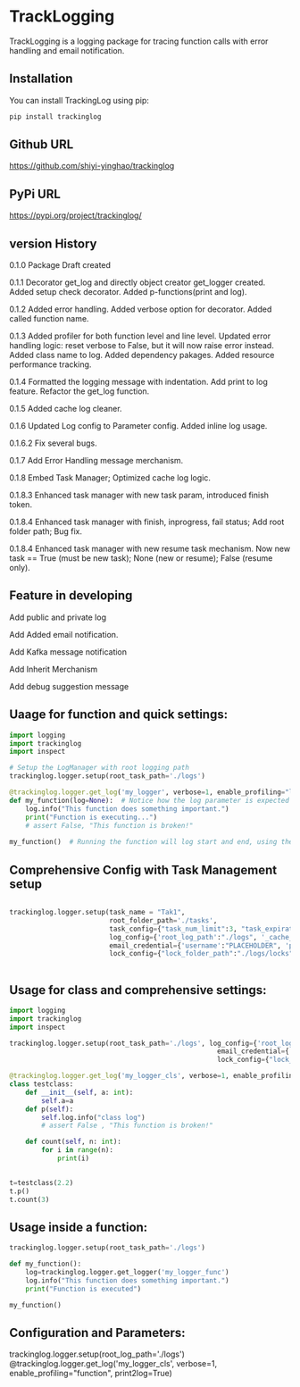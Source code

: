 # TrackLogging

TrackLogging is a logging package for tracing function calls with error handling and email notification.

## Installation

You can install TrackingLog using pip:

```bash
pip install trackinglog

```

## Github URL
https://github.com/shiyi-yinghao/trackinglog

## PyPi URL
https://pypi.org/project/trackinglog/

## version History

0.1.0 Package Draft created

0.1.1 Decorator get_log and directly object creator get_logger created. Added setup check decorator. Added p-functions(print and log).

0.1.2 Added error handling. Added verbose option for decorator. Added called function name.

0.1.3 Added profiler for both function level and line level. Updated error handling logic: reset verbose to False, but it will now raise error instead. Added class name to log. Added dependency pakages. Added resource performance tracking.

0.1.4 Formatted the logging message with indentation. Add print to log feature. Refactor the get_log function.

0.1.5 Added cache log cleaner.

0.1.6 Updated Log config to Parameter config. Added inline log usage.

0.1.6.2 Fix several bugs.

0.1.7 Add Error Handling message merchanism.

0.1.8 Embed Task Manager; Optimized cache log logic.

0.1.8.3 Enhanced task manager with new task param, introduced finish token.

0.1.8.4 Enhanced task manager with finish, inprogress, fail status; Add root folder path; Bug fix.

0.1.8.4 Enhanced task manager with new resume task mechanism. Now new task == True (must be new task); None (new or resume); False (resume only).

## Feature in developing

Add public and private log

Add Added email notification. 

Add Kafka message notification

Add Inherit Merchanism

Add debug suggestion message


## Uaage for function and quick settings:

```python
import logging
import trackinglog
import inspect

# Setup the LogManager with root logging path
trackinglog.logger.setup(root_task_path='./logs')

@trackinglog.logger.get_log('my_logger', verbose=1, enable_profiling="line")
def my_function(log=None):  # Notice how the log parameter is expected
    log.info("This function does something important.")
    print("Function is executing...")
    # assert False, "This function is broken!"
    
my_function()  # Running the function will log start and end, using the specific logger

```

## Comprehensive Config with Task Management setup
```python

trackinglog.logger.setup(task_name = "Tak1",
                         root_folder_path='./tasks', 
                         task_config={"task_num_limit":3, "task_expiration_date":3},
                         log_config={'root_log_path':"./logs", '_cache_log_path':"./logs/cache", 'cache_log_num_limit':10, '_cache_log_day_limit':7},
                         email_credential={'username':"PLACEHOLDER", 'password':"PLACEHOLDER",  'root_emails_folder':"./logs/emails"},
                         lock_config={"lock_folder_path":"./logs/locks"})
                         
```

## Usage for class and comprehensive settings:
```python
import logging
import trackinglog
import inspect

trackinglog.logger.setup(root_task_path='./logs', log_config={'root_log_path':"./logs", '_cache_log_path':"./logs/cache", 'cache_log_num_limit':10, '_cache_log_day_limit':7},
                                                    email_credential={'username':"PLACEHOLDER", 'password':"PLACEHOLDER",  'root_emails_folder':"./logs/emails"},
                                                    lock_config={"lock_folder_path":"./logs/locks"})

@trackinglog.logger.get_log('my_logger_cls', verbose=1, enable_profiling="line", print2log=True)
class testclass:
    def __init__(self, a: int):
        self.a=a
    def p(self):
        self.log.info("class log")
        # assert False , "This function is broken!"

    def count(self, n: int):
        for i in range(n):
            print(i)
    

t=testclass(2.2)
t.p()
t.count(3)
```

## Usage inside a function:
```python
trackinglog.logger.setup(root_task_path='./logs')

def my_function():
    log=trackinglog.logger.get_logger('my_logger_func')
    log.info("This function does something important.")
    print("Function is executed")

my_function() 
```

## Configuration and Parameters:

trackinglog.logger.setup(root_log_path='./logs')
@trackinglog.logger.get_log('my_logger_cls', verbose=1, enable_profiling="function", print2log=True)